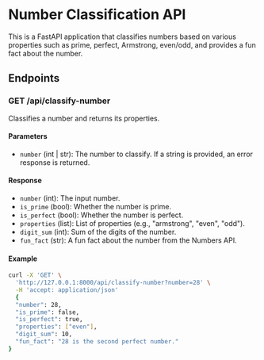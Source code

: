 # Number Classification API

This is a FastAPI application that classifies numbers based on various properties such as prime, perfect, Armstrong, even/odd, and provides a fun fact about the number.

## Endpoints

### GET /api/classify-number

Classifies a number and returns its properties.

#### Parameters

- `number` (int | str): The number to classify. If a string is provided, an error response is returned.

#### Response

- `number` (int): The input number.
- `is_prime` (bool): Whether the number is prime.
- `is_perfect` (bool): Whether the number is perfect.
- `properties` (list): List of properties (e.g., "armstrong", "even", "odd").
- `digit_sum` (int): Sum of the digits of the number.
- `fun_fact` (str): A fun fact about the number from the Numbers API.

#### Example

```sh
curl -X 'GET' \
  'http://127.0.0.1:8000/api/classify-number?number=28' \
  -H 'accept: application/json'
  {
  "number": 28,
  "is_prime": false,
  "is_perfect": true,
  "properties": ["even"],
  "digit_sum": 10,
  "fun_fact": "28 is the second perfect number."
}


